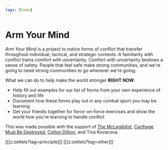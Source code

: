 ```yaml
---
tags: [home]
---
```


# Arm Your Mind

*Arm Your Mind* is a project to notice forms of conflict that transfer throughout individual, tactical, and strategic contexts. A familiarity with conflict trains comfort with uncertainty. Comfort with uncertainty bestows a sense of safety. People that feel safe make strong communities, and we're going to need strong communities to go wherever we're going.

What we can do to help make the world stronger **RIGHT NOW**:
* Help fill out examples for our list of forms from your own experience of history and life
* Document how these forms play out in any combat sport you may be learning
* Get your friends together for force-on-force exercises and show the world how you're learning to handle conflict

This was made possible with the support of [The McLegibilist](https://crispy.substack.com/), [Carthage Must Be Destroyed](https://www.youtube.com/channel/UCUOKkH_jmQZXrbjNllcvfHQ), [Colton Dillion](http://www.coltondillion.com/), and Tina Kovacova.


[[[z:zettels?tag=principle]]]
[[[z:zettels?tag=other]]]


